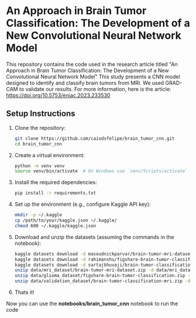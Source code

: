 # An Approach in Brain Tumor Classification: The Development of a New Convolutional Neural Network Model

This repository contains the code used in the research article titled "An Approach in Brain Tumor Classification: The Development of a New Convolutional Neural Network Model" This study presents a CNN model designed to identify and classify brain tumors from MRI. We used GRAD-CAM to validate our results. For more information, here is the article: https://doi.org/10.5753/eniac.2023.233530 

## Setup Instructions

1. Clone the repository:
    ```bash
    git clone https://github.com/caiodsfelipe/brain_tumor_cnn.git
    cd brain_tumor_cnn
    ```

2. Create a virtual environment:
    ```bash
    python -m venv venv
    source venv/bin/activate  # On Windows use `venv/Scripts/activate`
    ```

3. Install the required dependencies:
    ```bash
    pip install -r requirements.txt
    ```

4. Set up the environment (e.g., configure Kaggle API key):
    ```bash
    mkdir -p ~/.kaggle
    cp /path/to/your/kaggle.json ~/.kaggle/
    chmod 600 ~/.kaggle/kaggle.json
    ```

5. Download and unzip the datasets (assuming the commands in the notebook):
    ```bash
    kaggle datasets download -d masoudnickparvar/brain-tumor-mri-dataset -p data/mri_dataset
    kaggle datasets download -d rahimanshu/figshare-brain-tumor-classification -p data/glioma_dataset
    kaggle datasets download -d sartajbhuvaji/brain-tumor-classification-mri -p data/validation_dataset
    unzip data/mri_dataset/brain-tumor-mri-dataset.zip -d data/mri_dataset
    unzip data/glioma_dataset/figshare-brain-tumor-classification.zip -d data/glioma_dataset
    unzip data/validation_dataset/brain-tumor-classification-mri.zip -d data/validation_dataset
    ```

6. Thats it!

Now you can use the **notebooks/brain_tumor_cnn** notebook to run the code
